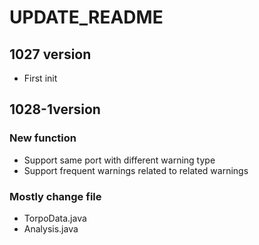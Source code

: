 # UPDATE_README

## 1027 version

+ First init

## 1028-1version

### New function

+ Support same port with different warning type
+ Support frequent warnings related to related warnings

### Mostly change file

+ TorpoData.java
+ Analysis.java